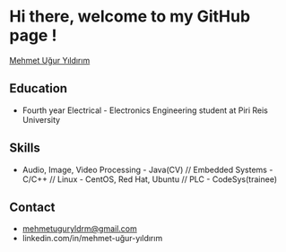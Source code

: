 # Hi there, welcome to my GitHub page !

<script src="https://platform.linkedin.com/badges/js/profile.js" async defer type="text/javascript"></script>
<div class="badge-base LI-profile-badge" data-locale="tr_TR" data-size="medium" data-theme="light" data-type="VERTICAL" data-vanity="mehmet-uğur-yıldırım" data-version="v1"><a class="badge-base__link LI-simple-link" href="https://tr.linkedin.com/in/mehmet-u%C4%9Fur-y%C4%B1ld%C4%B1r%C4%B1m?trk=profile-badge">Mehmet Uğur Yıldırım</a></div>
              

## Education
- Fourth year Electrical - Electronics Engineering student at Piri Reis University
## Skills
- Audio, Image, Video Processing - Java(CV) // Embedded Systems - C/C++ // Linux - CentOS, Red Hat, Ubuntu // PLC - CodeSys(trainee) 
## Contact
- mehmetuguryldrm@gmail.com
- linkedin.com/in/mehmet-uğur-yıldırım


